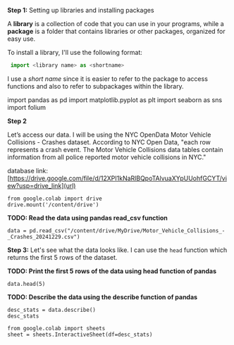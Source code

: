 
**Step 1:** Setting up libraries and installing packages

A **library** is a collection of code that you can use in your programs, while a **package** is a folder that contains libraries or other packages, organized for easy use.

To install a library, I'll use the following format:
```python
 import <library name> as <shortname>
```
I use a *short name* since it is easier to refer to the package to access functions and also to refer to subpackages within the library.

import pandas as pd
import matplotlib.pyplot as plt
import seaborn as sns
import folium

**Step 2**

Let’s access our data. I will be using the NYC OpenData Motor Vehicle Collisions - Crashes dataset. According to NYC Open Data, "each row represents a crash event. The Motor Vehicle Collisions data tables contain information from all police reported motor vehicle collisions in NYC."

database link: [https://drive.google.com/file/d/12XPI1kNaRlBQpoTAlvuaXYpUUohfGCYT/view?usp=drive_link](url)

```
from google.colab import drive
drive.mount('/content/drive')
```

**TODO: Read the data using pandas read_csv function**

```
data = pd.read_csv("/content/drive/MyDrive/Motor_Vehicle_Collisions_-_Crashes_20241229.csv")
```

**Step 3:** Let's see what the data looks like. I can use the `head` function which returns the first 5 rows of the dataset.

**TODO: Print the first 5 rows of the data using head function of pandas**
```
data.head(5)
```

**TODO: Describe the data using the describe function of pandas**
```
desc_stats = data.describe()
desc_stats
```

```
from google.colab import sheets
sheet = sheets.InteractiveSheet(df=desc_stats)
```



